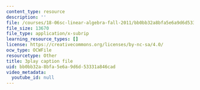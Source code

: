 ```yaml
---
content_type: resource
description: ''
file: /courses/18-06sc-linear-algebra-fall-2011/bb0bb32a8bfa5e6a9d6d53331a846cad_OsHY7ycgbaE.vtt
file_size: 13670
file_type: application/x-subrip
learning_resource_types: []
license: https://creativecommons.org/licenses/by-nc-sa/4.0/
ocw_type: OCWFile
resourcetype: Other
title: 3play caption file
uid: bb0bb32a-8bfa-5e6a-9d6d-53331a846cad
video_metadata:
  youtube_id: null
---
```

